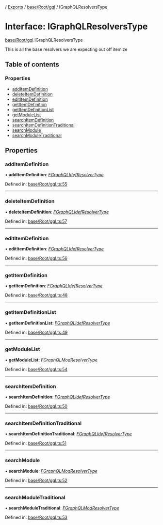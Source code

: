 [](../README.md) / [Exports](../modules.md) / [base/Root/gql](../modules/base_root_gql.md) / IGraphQLResolversType

# Interface: IGraphQLResolversType

[base/Root/gql](../modules/base_root_gql.md).IGraphQLResolversType

This is all the base resolvers we are expecting out off itemize

## Table of contents

### Properties

- [addItemDefinition](base_root_gql.igraphqlresolverstype.md#additemdefinition)
- [deleteItemDefinition](base_root_gql.igraphqlresolverstype.md#deleteitemdefinition)
- [editItemDefinition](base_root_gql.igraphqlresolverstype.md#edititemdefinition)
- [getItemDefinition](base_root_gql.igraphqlresolverstype.md#getitemdefinition)
- [getItemDefinitionList](base_root_gql.igraphqlresolverstype.md#getitemdefinitionlist)
- [getModuleList](base_root_gql.igraphqlresolverstype.md#getmodulelist)
- [searchItemDefinition](base_root_gql.igraphqlresolverstype.md#searchitemdefinition)
- [searchItemDefinitionTraditional](base_root_gql.igraphqlresolverstype.md#searchitemdefinitiontraditional)
- [searchModule](base_root_gql.igraphqlresolverstype.md#searchmodule)
- [searchModuleTraditional](base_root_gql.igraphqlresolverstype.md#searchmoduletraditional)

## Properties

### addItemDefinition

• **addItemDefinition**: [*FGraphQLIdefResolverType*](../modules/base_root_gql.md#fgraphqlidefresolvertype)

Defined in: [base/Root/gql.ts:55](https://github.com/onzag/itemize/blob/0e9b128c/base/Root/gql.ts#L55)

___

### deleteItemDefinition

• **deleteItemDefinition**: [*FGraphQLIdefResolverType*](../modules/base_root_gql.md#fgraphqlidefresolvertype)

Defined in: [base/Root/gql.ts:57](https://github.com/onzag/itemize/blob/0e9b128c/base/Root/gql.ts#L57)

___

### editItemDefinition

• **editItemDefinition**: [*FGraphQLIdefResolverType*](../modules/base_root_gql.md#fgraphqlidefresolvertype)

Defined in: [base/Root/gql.ts:56](https://github.com/onzag/itemize/blob/0e9b128c/base/Root/gql.ts#L56)

___

### getItemDefinition

• **getItemDefinition**: [*FGraphQLIdefResolverType*](../modules/base_root_gql.md#fgraphqlidefresolvertype)

Defined in: [base/Root/gql.ts:48](https://github.com/onzag/itemize/blob/0e9b128c/base/Root/gql.ts#L48)

___

### getItemDefinitionList

• **getItemDefinitionList**: [*FGraphQLIdefResolverType*](../modules/base_root_gql.md#fgraphqlidefresolvertype)

Defined in: [base/Root/gql.ts:49](https://github.com/onzag/itemize/blob/0e9b128c/base/Root/gql.ts#L49)

___

### getModuleList

• **getModuleList**: [*FGraphQLModResolverType*](../modules/base_root_gql.md#fgraphqlmodresolvertype)

Defined in: [base/Root/gql.ts:54](https://github.com/onzag/itemize/blob/0e9b128c/base/Root/gql.ts#L54)

___

### searchItemDefinition

• **searchItemDefinition**: [*FGraphQLIdefResolverType*](../modules/base_root_gql.md#fgraphqlidefresolvertype)

Defined in: [base/Root/gql.ts:50](https://github.com/onzag/itemize/blob/0e9b128c/base/Root/gql.ts#L50)

___

### searchItemDefinitionTraditional

• **searchItemDefinitionTraditional**: [*FGraphQLIdefResolverType*](../modules/base_root_gql.md#fgraphqlidefresolvertype)

Defined in: [base/Root/gql.ts:51](https://github.com/onzag/itemize/blob/0e9b128c/base/Root/gql.ts#L51)

___

### searchModule

• **searchModule**: [*FGraphQLModResolverType*](../modules/base_root_gql.md#fgraphqlmodresolvertype)

Defined in: [base/Root/gql.ts:52](https://github.com/onzag/itemize/blob/0e9b128c/base/Root/gql.ts#L52)

___

### searchModuleTraditional

• **searchModuleTraditional**: [*FGraphQLModResolverType*](../modules/base_root_gql.md#fgraphqlmodresolvertype)

Defined in: [base/Root/gql.ts:53](https://github.com/onzag/itemize/blob/0e9b128c/base/Root/gql.ts#L53)

